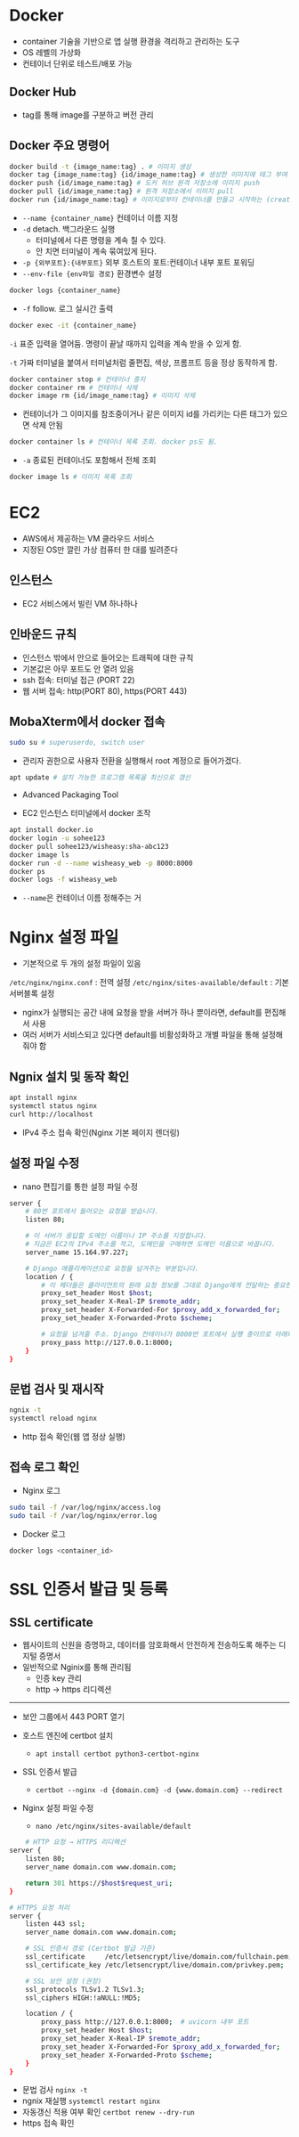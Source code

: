 # Docker 
- container 기술을 기반으로 앱 실행 환경을 격리하고 관리하는 도구 
- OS 레벨의 가상화
- 컨테이너 단위로 테스트/배포 가능 

## Docker Hub
- tag를 통해 image를 구분하고 버전 관리 

## Docker 주요 명령어 
```bash
docker build -t {image_name:tag} . # 이미지 생성 
docker tag {image_name:tag} {id/image_name:tag} # 생성한 이미지에 태그 부여
docker push {id/image_name:tag} # 도커 허브 원격 저장소에 이미지 push 
docker pull {id/image_name:tag} # 원격 저장소에서 이미지 pull 
docker run {id/image_name:tag} # 이미지로부터 컨테이너를 만들고 시작하는 (create & start) 한 번짜리 축약형 명령 // docker create <image:tag> docker start <container> 
```
- `--name {container_name}` 컨테이너 이름 지정
- `-d` detach. 백그라운드 실행
  - 터미널에서 다른 명령을 계속 칠 수 있다. 
  - 안 치면 터미널이 계속 묶여있게 된다. 
- `-p {외부포트}:{내부포트}` 외부 호스트의 포트:컨테이너 내부 포트 포워딩
- `--env-file {env파일 경로}` 환경변수 설정 
```bash
docker logs {container_name}
```
- `-f` follow. 로그 실시간 출력
```bash
docker exec -it {container_name}
```
`-i` 표준 입력을 열어둠. 명령이 끝날 때까지 입력을 계속 받을 수 있게 함.

`-t` 가짜 터미널을 붙여서 터미널처럼 줄편집, 색상, 프롬프트 등을 정상 동작하게 함. 
```bash
docker container stop # 컨테이너 중지 
docker container rm # 컨테이너 삭제 
docker image rm {id/image_name:tag} # 이미지 삭제 
```
- 컨테이너가 그 이미지를 참조중이거나 같은 이미지 id를 가리키는 다른 태그가 있으면 삭제 안됨 
```bash
docker container ls # 컨테이너 목록 조회. docker ps도 됨. 
```
- `-a` 종료된 컨테이너도 포함해서 전체 조회 
```bash
docker image ls # 이미지 목록 조회 
```

# EC2
- AWS에서 제공하는 VM 클라우드 서비스 
- 지정된 OS만 깔린 가상 컴퓨터 한 대를 빌려준다 

## 인스턴스 
- EC2 서비스에서 빌린 VM 하나하나 

## 인바운드 규칙 
- 인스턴스 밖에서 안으로 들어오는 트래픽에 대한 규칙 
- 기본값은 아무 포트도 안 열려 있음 
- ssh 접속: 터미널 접근 (PORT 22)
- 웹 서버 접속: http(PORT 80), https(PORT 443)

## MobaXterm에서 docker 접속
```bash 
sudo su # superuserdo, switch user
```
- 관리자 권한으로 사용자 전환을 실행해서 root 계정으로 들어가겠다. 
```bash
apt update # 설치 가능한 프로그램 목록을 최신으로 갱신 
```
- Advanced Packaging Tool 

- EC2 인스턴스 터미널에서 docker 조작
```bash
apt install docker.io
docker login -u sohee123
docker pull sohee123/wisheasy:sha-abc123
docker image ls
docker run -d --name wisheasy_web -p 8000:8000
docker ps
docker logs -f wisheasy_web
```
- `--name`은 컨테이너 이름 정해주는 거 

# Nginx 설정 파일 
- 기본적으로 두 개의 설정 파일이 있음

`/etc/nginx/nginx.conf` : 전역 설정
`/etc/nginx/sites-available/default` : 기본 서버블록 설정
- nginx가 실행되는 공간 내에 요청을 받을 서버가 하나 뿐이라면, default를 편집해서 사용
- 여러 서버가 서비스되고 있다면 default를 비활성화하고 개별 파일을 통해 설정해줘야 함

## Ngnix 설치 및 동작 확인 
```bash 
apt install nginx
systemctl status nginx
curl http://localhost
```
- IPv4 주소 접속 확인(Nginx 기본 페이지 렌더링)

## 설정 파일 수정 
- nano 편집기를 통한 설정 파일 수정 
```bash 
server {
    # 80번 포트에서 들어오는 요청을 받습니다.
    listen 80;

    # 이 서버가 응답할 도메인 이름이나 IP 주소를 지정합니다.
    # 지금은 EC2의 IPv4 주소를 적고, 도메인을 구매하면 도메인 이름으로 바꿉니다.
    server_name 15.164.97.227;

    # Django 애플리케이션으로 요청을 넘겨주는 부분입니다.
    location / {
        # 이 헤더들은 클라이언트의 원래 요청 정보를 그대로 Django에게 전달하는 중요한 역할을 합니다.
        proxy_set_header Host $host;
        proxy_set_header X-Real-IP $remote_addr;
        proxy_set_header X-Forwarded-For $proxy_add_x_forwarded_for;
        proxy_set_header X-Forwarded-Proto $scheme;

        # 요청을 넘겨줄 주소. Django 컨테이너가 8000번 포트에서 실행 중이므로 아래와 같이 설정합니다.
        proxy_pass http://127.0.0.1:8000;
    }
}
```
## 문법 검사 및 재시작 
```bash
ngnix -t
systemctl reload nginx
```
- http 접속 확인(웹 앱 정상 실행)

## 접속 로그 확인 
- Nginx 로그 
```bash 
sudo tail -f /var/log/nginx/access.log
sudo tail -f /var/log/nginx/error.log
```

- Docker 로그 
```bash 
docker logs <container_id>
```

# SSL 인증서 발급 및 등록 

## SSL certificate
- 웹사이트의 신원을 증명하고, 데이터를 암호화해서 안전하게 전송하도록 해주는 디지털 증명서 
- 일반적으로 Nginix를 통해 관리됨 
  - 인증 key 관리 
  - http -> https 리디렉션 

---

- 보안 그룹에서 443 PORT 열기

- 호스트 엔진에 certbot 설치
  - `apt install certbot python3-certbot-nginx`

- SSL 인증서 발급
  - `certbot --nginx -d {domain.com} -d {www.domain.com} --redirect`

- Nginx 설정 파일 수정
  - `nano /etc/nginx/sites-available/default`
```bash 
    # HTTP 요청 → HTTPS 리디렉션
server {
    listen 80;
    server_name domain.com www.domain.com;

    return 301 https://$host$request_uri;
}

# HTTPS 요청 처리
server {
    listen 443 ssl;
    server_name domain.com www.domain.com;

    # SSL 인증서 경로 (Certbot 발급 기준)
    ssl_certificate     /etc/letsencrypt/live/domain.com/fullchain.pem;
    ssl_certificate_key /etc/letsencrypt/live/domain.com/privkey.pem;

    # SSL 보안 설정 (권장)
    ssl_protocols TLSv1.2 TLSv1.3;
    ssl_ciphers HIGH:!aNULL:!MD5;

    location / {
        proxy_pass http://127.0.0.1:8000;  # uvicorn 내부 포트
        proxy_set_header Host $host;
        proxy_set_header X-Real-IP $remote_addr;
        proxy_set_header X-Forwarded-For $proxy_add_x_forwarded_for;
        proxy_set_header X-Forwarded-Proto $scheme;
    }
}
```
- 문법 검사 `nginx -t`
- ngnix 재실행 `systemctl restart nginx`
- 자동갱신 적용 여부 확인 `certbot renew --dry-run`
- https 접속 확인